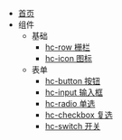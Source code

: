 * [首页](/)
* 组件
  * 基础
    * [hc-row 栅栏](../../src/components/hc-row/readme)
    * [hc-icon 图标](../../src/components/hc-icon/readme)
  * 表单
    * [hc-button 按钮](../../src/components/hc-button/readme)
    * [hc-input 输入框](../../src/components/hc-input/readme)
    * [hc-radio 单选](../../src/components/hc-radio/readme)
    * [hc-checkbox 复选](../../src/components/hc-checkbox/readme)
    * [hc-switch 开关](../../src/components/hc-switch/readme)